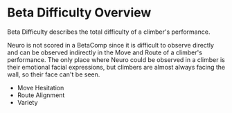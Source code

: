 # Beta Difficulty Overview

Beta Difficulty describes the total difficulty of a climber's performance.

Neuro is not scored in a BetaComp since it is difficult to observe directly and can be observed indirectly in the Move and Route of a climber's performance. The only place where Neuro could be observed in a climber is their emotional facial expressions, but climbers are almost always facing the wall, so their face can't be seen.  

- Move Hesitation
- Route Alignment
- Variety